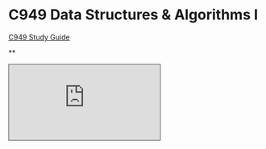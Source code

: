 # C949 Data Structures & Algorithms I

[C949 Study Guide](https://docs.google.com/document/d/1513yk0dmGZv54syErYzjB07uINDldubCV0CvjI4u0TE/)


**
<iframe src="https://wgu.hosted.panopto.com/Panopto/Pages/Embed.aspx?id=bb0b4d35-81fd-4c5a-88c7-acfc013606cf&autoplay=false&offerviewer=true&showtitle=true&showbrand=true&captions=true&interactivity=all" style="border: 1px solid #464646;" allowfullscreen allow="autoplay"></iframe>